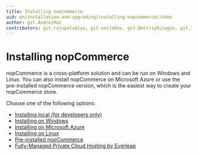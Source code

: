```yaml
---
title: Installing nopCommerce
uid: en/installation-and-upgrading/installing-nopcommerce/index
author: git.AndreiMaz
contributors: git.rajupaladiya, git.exileDev, git.DmitriyKulagin, git.IvanIvanIvanov
---
```


# Installing nopCommerce

nopCommerce is a cross-platform solution and can be run on Windows and Linux. You can also install nopCommerce on Microsoft Azure or use the pre-installed nopCommerce version, which is the easiest way to create your nopCommerce store.

Choose one of the following options:

- [Installing local (for developers only)](xref:en/installation-and-upgrading/installing-nopcommerce/installing-local)
- [Installing on Windows](xref:en/installation-and-upgrading/installing-nopcommerce/installing-on-windows)
- [Installing on Microsoft Azure](xref:en/installation-and-upgrading/installing-nopcommerce/installing-on-microsoft-azure)
- [Installing on Linux](xref:en/installation-and-upgrading/installing-nopcommerce/installing-on-linux)
- [Pre-installed nopCommerce](xref:en/installation-and-upgrading/installing-nopcommerce/pre-installed-nopcommerce)
- [Fully-Managed Private Cloud Hosting by Everleap](xref:en/installation-and-upgrading/installing-nopcommerce/everleap-fully-managed-hosting)
